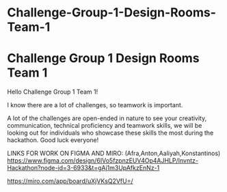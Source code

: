 # Challenge-Group-1-Design-Rooms-Team-1
# Challenge Group 1 Design Rooms Team 1

Hello Challenge Group 1 Team 1!  

I know there are a lot of challenges, so teamwork is important.

A lot of the challenges are open-ended in nature to see your creativity, communication, technical proficiency and teamwork skills, we will be looking out for individuals who showcase these skills the most during the hackathon. Good luck everyone!

LINKS FOR WORK ON FIGMA AND MIRO: (Afra,Anton,Aaliyah,Konstantinos)
https://www.figma.com/design/6IVo5fzpnzEUV4Op4AJHLP/Invntz-Hackathon?node-id=3-6933&t=gAj1m3UpAfkzEnNz-1

https://miro.com/app/board/uXjVKsQ2VfU=/
